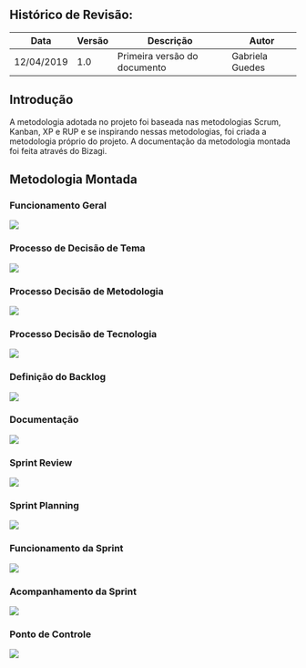 ## Histórico de Revisão:
| Data | Versão | Descrição | Autor |
|---|---|---|---|
|12/04/2019|1.0|Primeira versão do documento|Gabriela Guedes|
 
## Introdução
A metodologia adotada no projeto foi baseada nas metodologias Scrum, Kanban, XP e RUP e se inspirando nessas metodologias, foi criada a metodologia próprio do projeto. A documentação da metodologia montada foi feita através do Bizagi. 

## Metodologia Montada

### Funcionamento Geral

![](../assets/metodologia/funcionamento_sprints-v2.png)

### Processo de Decisão de Tema

![](../assets/metodologia/planejamento_definicao-de-tema.png)

### Processo Decisão de Metodologia

![](../assets/metodologia/planejamento_definicao_metodologia.png)

### Processo Decisão de Tecnologia

![](../assets/metodologia/planejamento_definicao-de-tecnologia.png)

### Definição do Backlog

![](../assets/metodologia/BacklogGeral-2.png)

### Documentação

![](../assets/metodologia/planejamento_documentacao.png)

### Sprint Review

![](../assets/metodologia/sprint-review.png)

### Sprint Planning

![](../assets/metodologia/sprint-planning.png)

### Funcionamento da Sprint

![](../assets/metodologia/SprintNovoModelo2.png)

### Acompanhamento da Sprint

![](../assets/metodologia/acompanhamento_da_sprint.png)

### Ponto de Controle

![](../assets/metodologia/PontoDeControle.png)
